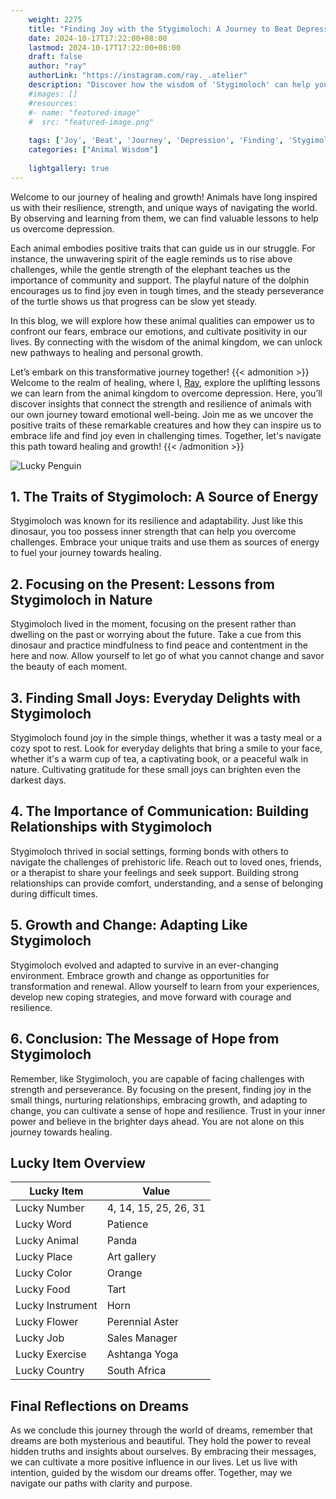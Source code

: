 ```yaml
---
    weight: 2275
    title: "Finding Joy with the Stygimoloch: A Journey to Beat Depression"  # Assuming 'title' column exists
    date: 2024-10-17T17:22:00+08:00
    lastmod: 2024-10-17T17:22:00+08:00
    draft: false
    author: "ray"
    authorLink: "https://instagram.com/ray._.atelier"
    description: "Discover how the wisdom of 'Stygimoloch' can help you overcome depression and find joy in your life journey."
    #images: []
    #resources:
    #- name: "featured-image"
    #  src: "featured-image.png"
    
    tags: ['Joy', 'Beat', 'Journey', 'Depression', 'Finding', 'Stygimoloch']
    categories: ["Animal Wisdom"]
    
    lightgallery: true
---
```

    
Welcome to our journey of healing and growth! Animals have long inspired us with their resilience, strength, and unique ways of navigating the world. By observing and learning from them, we can find valuable lessons to help us overcome depression.

Each animal embodies positive traits that can guide us in our struggle. For instance, the unwavering spirit of the eagle reminds us to rise above challenges, while the gentle strength of the elephant teaches us the importance of community and support. The playful nature of the dolphin encourages us to find joy even in tough times, and the steady perseverance of the turtle shows us that progress can be slow yet steady.

In this blog, we will explore how these animal qualities can empower us to confront our fears, embrace our emotions, and cultivate positivity in our lives. By connecting with the wisdom of the animal kingdom, we can unlock new pathways to healing and personal growth.

Let’s embark on this transformative journey together!
{{< admonition >}}
Welcome to the realm of healing, where I, [Ray](https://instagram.com/ray._.atelier), explore the uplifting lessons we can learn from the animal kingdom to overcome depression. Here, you’ll discover insights that connect the strength and resilience of animals with our own journey toward emotional well-being. Join me as we uncover the positive traits of these remarkable creatures and how they can inspire us to embrace life and find joy even in challenging times. Together, let's navigate this path toward healing and growth!
{{< /admonition >}}

![Lucky Penguin](https://cdn.pixabay.com/photo/2024/09/07/02/34/penguins-9028827_1280.jpg "Lucky Penguin")

## 1. The Traits of Stygimoloch: A Source of Energy
Stygimoloch was known for its resilience and adaptability. Just like this dinosaur, you too possess inner strength that can help you overcome challenges. Embrace your unique traits and use them as sources of energy to fuel your journey towards healing.

## 2. Focusing on the Present: Lessons from Stygimoloch in Nature
Stygimoloch lived in the moment, focusing on the present rather than dwelling on the past or worrying about the future. Take a cue from this dinosaur and practice mindfulness to find peace and contentment in the here and now. Allow yourself to let go of what you cannot change and savor the beauty of each moment.

## 3. Finding Small Joys: Everyday Delights with Stygimoloch
Stygimoloch found joy in the simple things, whether it was a tasty meal or a cozy spot to rest. Look for everyday delights that bring a smile to your face, whether it's a warm cup of tea, a captivating book, or a peaceful walk in nature. Cultivating gratitude for these small joys can brighten even the darkest days.

## 4. The Importance of Communication: Building Relationships with Stygimoloch
Stygimoloch thrived in social settings, forming bonds with others to navigate the challenges of prehistoric life. Reach out to loved ones, friends, or a therapist to share your feelings and seek support. Building strong relationships can provide comfort, understanding, and a sense of belonging during difficult times.

## 5. Growth and Change: Adapting Like Stygimoloch
Stygimoloch evolved and adapted to survive in an ever-changing environment. Embrace growth and change as opportunities for transformation and renewal. Allow yourself to learn from your experiences, develop new coping strategies, and move forward with courage and resilience.

## 6. Conclusion: The Message of Hope from Stygimoloch
Remember, like Stygimoloch, you are capable of facing challenges with strength and perseverance. By focusing on the present, finding joy in the small things, nurturing relationships, embracing growth, and adapting to change, you can cultivate a sense of hope and resilience. Trust in your inner power and believe in the brighter days ahead. You are not alone on this journey towards healing.


## Lucky Item Overview
| Lucky Item          | Value              |
|---------------|--------------------|
| Lucky Number        | 4, 14, 15, 25, 26, 31  |
| Lucky Word          | Patience |
| Lucky Animal        | Panda |
| Lucky Place         | Art gallery     |
| Lucky Color         | Orange     |
| Lucky Food          | Tart      |
| Lucky Instrument    | Horn |
| Lucky Flower        | Perennial Aster    |
| Lucky Job           | Sales Manager       |
| Lucky Exercise      | Ashtanga Yoga  |
| Lucky Country       | South Africa    |


##  Final Reflections on Dreams

As we conclude this journey through the world of dreams, remember that dreams are both mysterious and beautiful. They hold the power to reveal hidden truths and insights about ourselves. By embracing their messages, we can cultivate a more positive influence in our lives. Let us live with intention, guided by the wisdom our dreams offer. Together, may we navigate our paths with clarity and purpose.
